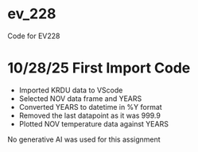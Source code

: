 # ev_228
Code for EV228

# 10/28/25 First Import Code
- Imported KRDU data to VScode
- Selected NOV data frame and YEARS
- Converted YEARS to datetime in %Y format
- Removed the last datapoint as it was 999.9
- Plotted NOV temperature data against YEARS
  
No generative AI was used for this assignment
